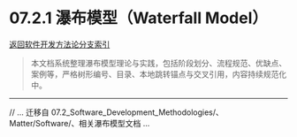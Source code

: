 # 07.2.1 瀑布模型（Waterfall Model）

[返回软件开发方法论分支索引](./README.md)

> 本文档系统整理瀑布模型理论与实践，包括阶段划分、流程规范、优缺点、案例等，严格树形编号、目录、本地跳转锚点与交叉引用，内容持续规范化中。

---

// ... 迁移自 07.2_Software_Development_Methodologies/、Matter/Software/、相关瀑布模型文档 ...
